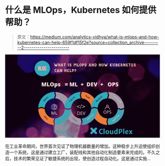 # 什么是 MLOps，Kubernetes 如何提供帮助？

> 原文：<https://medium.com/analytics-vidhya/what-is-mlops-and-how-kubernetes-can-help-659f1df15f2e?source=collection_archive---------2----------------------->

![](img/a830d4a963a280aa77d6119756ec523f.png)

在工业革命期间，世界首次见证了物理机器数量的增加。这种稳步上升迫使组织创造一个系统，这是通过建立工厂，装配线和其他自动化制造要素来完成的。不久之后，技术的繁荣见证了敏捷系统的出现，使创造过程自动化。这是通过实施…